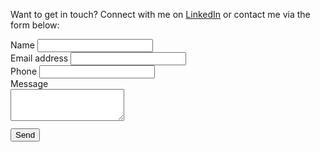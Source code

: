 <script src="https://www.google.com/recaptcha/api.js"></script>
<p>Want to get in touch? Connect with me on <a href="https://www.linkedin.com/in/vagenas">LinkedIn</a> or contact me via the form below:</p>
<form action="https://formspree.io/mledvzgl" method="POST">
  <div class="control-group">
    <div>
      <label>Name</label>
      <input type="text" class="mine tall" id="name" name="name" required data-validation-required-message="Please enter your name.">
    </div>
  </div>
  <div class="control-group">
    <div class="form-group">
      <label>Email address</label>
      <input type="email" class="mine tall" id="email" name="email" required data-validation-required-message="Please enter your email address.">
    </div>
  </div>
  <div class="control-group">
    <div class="form-group">
      <label>Phone</label>
      <input type="tel" class="mine tall" id="phone" name="phone">
    </div>
  </div>
  <div style="margin-bottom: 12px">
    <div class="form-group">
      <label>Message</label>
      <br />
      <textarea rows="3" class="mine" id="message" name="message" required data-validation-required-message="Please enter a message."></textarea>
    </div>
  </div>
  <div class="form-group">
    <div style="margin-bottom: 12px" class="g-recaptcha" data-sitekey="6LcKxsIUAAAAAMtHxfMzPJ1OVlmRpwZ2xICvLSXQ"></div>
    <button type="submit" class="md-button md-button--primary" id="sendMessageButtonxxx">Send</button>
  </div>
</form>
